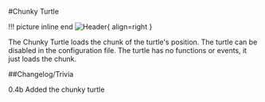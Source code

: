 #Chunky Turtle

!!! picture inline end
    ![Header](https://srendi.de/wp-content/uploads/2021/04/Advanced-Chunky-Turtle.png){ align=right }

The Chunky Turtle loads the chunk of the turtle's position. The turtle can be disabled in the configuration file.
The turtle has no functions or events, it just loads the chunk.

##Changelog/Trivia

0.4b
Added the chunky turtle
